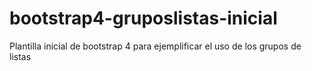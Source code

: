 # bootstrap4-gruposlistas-inicial
Plantilla inicial de bootstrap 4 para ejemplificar el uso de los grupos de listas
